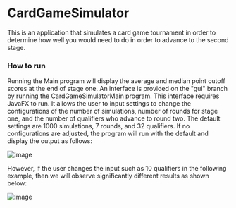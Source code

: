 # CardGameSimulator
This is an application that simulates a card game tournament in order to determine how well you would need to do in order to advance to the second stage.

### How to run
Running the Main program will display the average and median point cutoff scores at the end of stage one.  An interface is provided on the "gui" branch by running the CardGameSimulatorMain program.  This interface requires JavaFX to run.  It allows the user to input settings to change the configurations of the number of simulations, number of rounds for stage one, and the number of qualifiers who advance to round two.  The default settings are 1000 simulations, 7 rounds, and 32 qualifiers.  If no configurations are adjusted, the program will run with the default and display the output as follows:

![image](https://user-images.githubusercontent.com/61918963/141060839-91f708c6-0196-44b9-ac8f-1bb81e6d2607.png)


However, if the user changes the input such as 10 qualifiers in the following example, then we will observe significantly different results as shown below:

![image](https://user-images.githubusercontent.com/61918963/141060494-c4101293-d23e-41fc-8b8c-7c87382a8a77.png)
